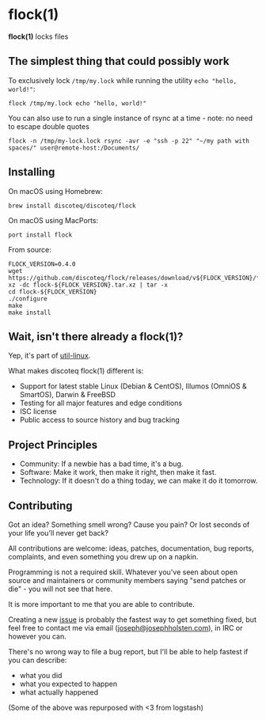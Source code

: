 flock(1)
=======

**flock(1)** locks files

## The simplest thing that could possibly work

To exclusively lock `/tmp/my.lock` while running the utility
`echo "hello, world!"`:

    flock /tmp/my.lock echo "hello, world!"

You can also use to run a single instance of rsync at a time - note: no need to escape double quotes

    flock -n /tmp/my-lock.lock rsync -avr -e "ssh -p 22" "~/my path with spaces/" user@remote-host:/Documents/

## Installing

On macOS using Homebrew:

    brew install discoteq/discoteq/flock

On macOS using MacPorts:

    port install flock


From source:

    FLOCK_VERSION=0.4.0
    wget https://github.com/discoteq/flock/releases/download/v${FLOCK_VERSION}/flock-${FLOCK_VERSION}.tar.xz
    xz -dc flock-${FLOCK_VERSION}.tar.xz | tar -x
    cd flock-${FLOCK_VERSION}
    ./configure
    make
    make install

## Wait, isn't there already a flock(1)?

Yep, it's part of [util-linux](https://en.wikipedia.org/wiki/Util-linux).

What makes discoteq flock(1) different is:

* Support for latest stable Linux (Debian & CentOS), Illumos (OmniOS & SmartOS), Darwin & FreeBSD
* Testing for all major features and edge conditions
* ISC license
* Public access to source history and bug tracking

## Project Principles

* Community: If a newbie has a bad time, it's a bug.
* Software: Make it work, then make it right, then make it fast.
* Technology: If it doesn't do a thing today, we can make it do it tomorrow.

## Contributing

Got an idea? Something smell wrong? Cause you pain? Or lost seconds of your life you'll never get back?

All contributions are welcome: ideas, patches, documentation, bug reports, complaints, and even something you drew up on a napkin.

Programming is not a required skill. Whatever you've seen about open source and maintainers or community members saying "send patches or die" - you will not see that here.

It is more important to me that you are able to contribute.

Creating a new [issue](https://github.com/discoteq/flock/issues) is probably the fastest way to get something fixed, but feel free to contact me via email (joseph@josephholsten.com), in IRC or however you can.

There's no wrong way to file a bug report, but I'll be able to help fastest if you can describe:
* what you did
* what you expected to happen
* what actually happened

(Some of the above was repurposed with <3 from logstash)
